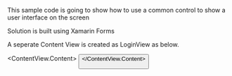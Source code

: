 This sample code is going to show how to use a common control to show a user interface on the screen

Solution is built using Xamarin Forms

A seperate Content View is created as LoginView as below.

<ContentView xmlns="http://xamarin.com/schemas/2014/forms" 
             xmlns:x="http://schemas.microsoft.com/winfx/2009/xaml"
             x:Class="UserControl.LoginView" x:Name="this">
  <ContentView.Content>
        <StackLayout Padding="20">
            <Label Text="{Binding Text, Source={x:Reference this}}" FontAttributes="Bold" FontSize="20" HorizontalTextAlignment="Center" VerticalTextAlignment="Center" />
            <Button x:Name="buttonItem" Text="{Binding ButtonText, Source={x:Reference this}}"  HorizontalOptions="Center"/>
        </StackLayout>
    </ContentView.Content>
</ContentView>

